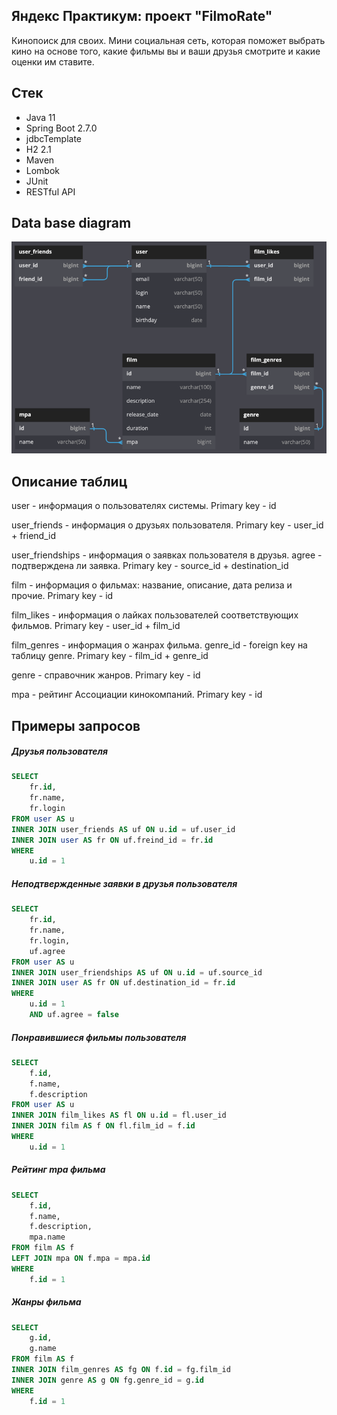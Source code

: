 ## Яндекс Практикум: проект "FilmoRate"

Кинопоиск для своих. Мини социальная сеть, которая поможет выбрать кино на основе того, какие фильмы вы и ваши друзья смотрите и какие оценки им ставите.

## Стек

* Java 11
* Spring Boot 2.7.0
* jdbcTemplate
* H2 2.1
* Maven
* Lombok
* JUnit
* RESTful API

## Data base diagram

![db_diagram.png](src/main/resources/assets/db_diagram.png)

## Описание таблиц

user - информация о пользователях системы. Primary key - id

user_friends - информация о друзьях пользователя. Primary key - user_id + friend_id

user_friendships - информация о заявках пользователя в друзья. agree - подтверждена ли заявка. Primary key - source_id + destination_id

film - информация о фильмах: название, описание, дата релиза и прочие. Primary key - id

film_likes - информация о лайках пользователей соответствующих фильмов. Primary key - user_id + film_id

film_genres - информация о жанрах фильма. genre_id - foreign key на таблицу genre. Primary key - film_id + genre_id

genre - справочник жанров. Primary key - id

mpa - рейтинг Ассоциации кинокомпаний. Primary key - id

## Примеры запросов

##### Друзья пользователя

```SQL
SELECT
    fr.id,
    fr.name,
    fr.login
FROM user AS u
INNER JOIN user_friends AS uf ON u.id = uf.user_id
INNER JOIN user AS fr ON uf.freind_id = fr.id
WHERE
    u.id = 1
```

##### Неподтвержденные заявки в друзья пользователя

```SQL
SELECT
    fr.id,
    fr.name,
    fr.login,
    uf.agree
FROM user AS u
INNER JOIN user_friendships AS uf ON u.id = uf.source_id
INNER JOIN user AS fr ON uf.destination_id = fr.id
WHERE
    u.id = 1
    AND uf.agree = false
```

##### Понравившиеся фильмы пользователя

```SQL
SELECT
    f.id,
    f.name,
    f.description
FROM user AS u
INNER JOIN film_likes AS fl ON u.id = fl.user_id
INNER JOIN film AS f ON fl.film_id = f.id
WHERE
    u.id = 1
```

##### Рейтинг mpa фильма

```SQL
SELECT
    f.id,
    f.name,
    f.description,
    mpa.name
FROM film AS f
LEFT JOIN mpa ON f.mpa = mpa.id
WHERE
    f.id = 1
```

##### Жанры фильма

```SQL
SELECT
    g.id,
    g.name
FROM film AS f
INNER JOIN film_genres AS fg ON f.id = fg.film_id
INNER JOIN genre AS g ON fg.genre_id = g.id
WHERE
    f.id = 1
```
